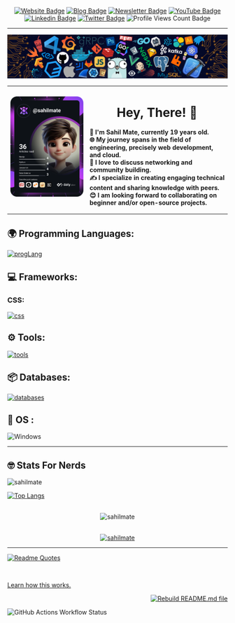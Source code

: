 <div align="center">
<p><a href="https://sahilmate.github.io/js-portfolio-site/"><img src="https://img.shields.io/badge/-Website-3B7EBF?style=for-the-badge&amp;logo=amp&amp;logoColor=white" alt="Website Badge"></a> <a href="https://medium.com/@sahilmate"><img src="https://img.shields.io/badge/-Blog-3B7EBF?style=for-the-badge&amp;logo=Hashnode&amp;logoColor=white" alt="Blog Badge"></a> <a href="soon"><img src="https://img.shields.io/badge/-Newsletter-3B7EBF?style=for-the-badge&amp;logo=Substack&amp;logoColor=white" alt="Newsletter Badge"></a> <a href="https://youtube.com/@sahiilmate"><img src="https://img.shields.io/badge/-Youtube-3B7EBF?style=for-the-badge&amp;logo=Youtube&amp;logoColor=white" alt="YouTube Badge"></a> <a href="https://www.linkedin.com/in/sahil-mate"><img src="https://img.shields.io/badge/-LinkedIn-3B7EBF?style=for-the-badge&amp;logo=Linkedin&amp;logoColor=white" alt="Linkedin Badge"></a> <a href="https://twitter.com/sahiilmate"><img src="https://img.shields.io/badge/-@sahilmate-3B7EBF?style=for-the-badge&amp;logo=x&amp;logoColor=white" alt="Twitter Badge"></a> <img src="https://komarev.com/ghpvc/?username=sahilmate&amp;style=for-the-badge" alt="Profile Views Count Badge"></p>
</div>
<hr>
  
<p align="center">
  <img src="https://github.com/sahilmate/sahilmate/blob/main/githubreadme.png" alt="Github ReadMe Image" style="max-width: 100%;">
</p>

  
| <a href="https://app.daily.dev/sahilmate"><img src="https://github.com/sahilmate/sahilmate/blob/main/devcard.svg" width="400" alt="Sahil Mate's Dev Card"/></a> | **<h1> Hey, There! 👋 </h1>** <div align="left"> 🚀 I'm Sahil Mate, currently 19 years old. <br> 🌐 My journey spans in the field of engineering, precisely web development, and cloud.<br>🔧 I love to discuss networking and community building.<br>✍️ I specialize in creating engaging technical content and sharing knowledge with peers.<br>😊 I am looking forward to collaborating on beginner and/or open-source projects. </div>|
|---|---|

<hr>
<p align="left">
  
  ## 🌍 Programming Languages:
  [![progLang](https://skillicons.dev/icons?i=js,java,html,css,py,cpp&theme=dark)](https://github.com/sahilmate)

  ## 💻 Frameworks:
  ### CSS:
  [![css](https://skillicons.dev/icons?i=tailwind&theme=dark)](https://github.com/sahilmate)

  ## ⚙️ Tools:
  [![tools](https://skillicons.dev/icons?i=git,vscode&theme=dark)](https://github.com/sahilmate)

  ## 📦 Databases:
  [![databases](https://skillicons.dev/icons?i=mysql&theme=dark)](https://github.com/sahilmate)  

  ## 🔧 OS :
  ![Windows](https://img.shields.io/badge/Windows-0078D6?style=for-the-badge&logo=windows&logoColor=white)
 
</p>  
<hr>

## 🤓 Stats For Nerds 
<!-- <p><a href="https://github.com/sahilmate/sahilmate#gh-dark-mode-only"><img src="https://github-readme-stats.vercel.app/api?username=sahilmate&amp;show_icons=true&amp;hide_border=true&amp;include_all_commits=true&amp;card_width=600&amp;custom_title=GitHub%20Contribution%20Stats&amp;title_color=ff6e96&amp;text_color=f8f8f2&amp;icon_color=79dafa&amp;hide=contribs&amp;show=reviews,prs_merged,prs_merged_percentage&amp;theme=dracula#gh-dark-mode-only" alt="GitHub-Stats-Card-Dark"></a></p> -->

 <p><img align="left" src="https://github-readme-stats.vercel.app/api?username=sahilmate&show_icons=true&locale=en&theme=dracula" alt="sahilmate" /></p> 

<br>
<!-- <p> <a href="https://github.com/sahilmate/sahilmate#gh-dark-mode-only"><img src="https://github-readme-stats.vercel.app/api?username=sahilmate&amp;show_icons=true&amp;hide_border=true&amp;include_all_commits=true&amp;card_width=600&amp;custom_title=GitHub%20Contribution%20Stats&amp;title_color=ff6e96&amp;text_color=f8f8f2&amp;icon_color=79dafa&amp;hide=contribs&amp;show=reviews,prs_merged,prs_merged_percentage&amp;theme=dracula#gh-light-mode-only" alt="GitHub-Stats-Card-Light"></a></p> -->


<!-- <p><img align="left" src="https://github-readme-stats.vercel.app/api/top-langs?username=sahilmate&show_icons=true&locale=en&layout=compact" alt="sahilmate" /></p> -->

 [![Top Langs](https://github-readme-stats.vercel.app/api/top-langs/?username=sahilmate&layout=compact&theme=dracula&url=https://raw.githubusercontent.com/sahilmate/sahilmate/main/facts.txt)](https://github.com/sahilmate/sahilmate) 
</div>

<!-- <p align="left"> <img src="https://komarev.com/ghpvc/?username=sahilmate&label=Profile%20views&color=0e75b6&style=flat" alt="sahilmate" /> </p> -->

<br>
<div align = "center"> <img  src="https://github-readme-streak-stats.herokuapp.com/?user=sahilmate&theme=dark" alt="sahilmate" /> </div>
<br>
<p align="center"> <a href="https://github.com/ryo-ma/github-profile-trophy"><img src="https://github-profile-trophy.vercel.app/?username=sahilmate&theme=darkhub" alt="sahilmate" /></a> </p>

<hr>


[![Readme Quotes](https://quotes-github-readme.vercel.app/api?type=horizontal&theme=monokai&quote=When%20Life%20gives%20you%20lemonades%2C%20make%20lemons%2C%20Life%20will%20be%20like%20WHAAT
)](https://github.com/sahilmate)



<br>

<!--
<hr>
<h2>Highlights</h2>
  <details>
  <summary>OSS Projects</summary>
  <br />
  Here are some of the other projects you might want to check out that are not pinned:
  <br />
<br />
  <ul><li><a href=https://github.com/sahilmate/sahilmate target="_blank" rel="noopener noreferrer">sahilmate/sahilmate</a> (<b>0</b> ✨ and <b>0</b> 🍴): Config files for my GitHub profile.</li><li><a href=https://github.com/sahilmate/medplum target="_blank" rel="noopener noreferrer">sahilmate/medplum</a> (<b>0</b> ✨ and <b>0</b> 🍴): Medplum is a healthcare platform that helps you quickly develop high-quality compliant applications.</li>
<li>More coming soon :).</li>
</ul>
  </details>
  <details>
  <summary>OSS Learning Materials</summary>
  <br />
  Here are some of the unique-styled workshop materials you can use to learn key concepts at your own pace:
  <br />
<br />
  <ul><li><a href=https://github.com/sahilmate/public-apis target="_blank" rel="noopener noreferrer">sahilmate/public-apis</a> (<b>0</b> ✨ and <b>0</b> 🍴): A collective list of free APIs</li><li><a href=https://github.com/sahilmate/free-programming-books target="_blank" rel="noopener noreferrer">sahilmate/free-programming-books</a> (<b>0</b> ✨ and <b>0</b> 🍴): :books: Freely available programming books</li>
<li>More coming soon :).</li>
</ul>
  </details>
  <details>
  <summary>Recent Blogposts</summary>
  <br />
  <p>RSS feed not available for this section.</p>
  </details>
  <details>
  <summary>Recent Newsletters</summary>
  <br />
  <p>RSS feed not available for this section.</p>
  </details>
  <details>
  <summary>Quick Tips</summary>
<ul>
<li>
<p>💬 How to reach me: DM <a href="https://twitter.com/sahiilmate">@sahiilmate</a> on Twitter.</p>
</li>
<li>
<p>📬 Where to find me: Connect on <a href="https://www.linkedin.com/in/sahil-mate">LinkedIn</a>.</p>
</li>
<li>
<p>📖 Book recommendations: &quot;The Alchemist&quot; by Paulo Coelho</p>
</li>
<li>
<p>💙 Fun fact: &quot;I'm fluent in four languages and currently learning my fifth. It's like adding new colors to my communication palette.&quot;</p>
</li>
</ul>
  </details>
<hr> -->

<!-- <p><a href="https://github.com/anuraghazra/github-readme-stats">Learn how this works.</a> <a href="https://github.com/sahilmate/sahilmate/actions/workflows/main.yml"><img src="https://github.com/sahilmate/sahilmate/actions/workflows/main.yml/badge.svg" align="right" alt="Rebuild README.md file"></a></p> -->

<p>
  <a href="https://github.com/anuraghazra/github-readme-stats">Learn how this works.</a>
</p>

<p align="right">
  <a href="https://github.com/sahilmate/sahilmate/actions/workflows/main.yml">
    <img src="https://github.com/sahilmate/sahilmate/actions/workflows/main.yml/badge.svg" alt="Rebuild README.md file">
  </a>
</p>

![GitHub Actions Workflow Status](https://img.shields.io/github/actions/workflow/status/sahilmate/sahilmate/main.yml)



